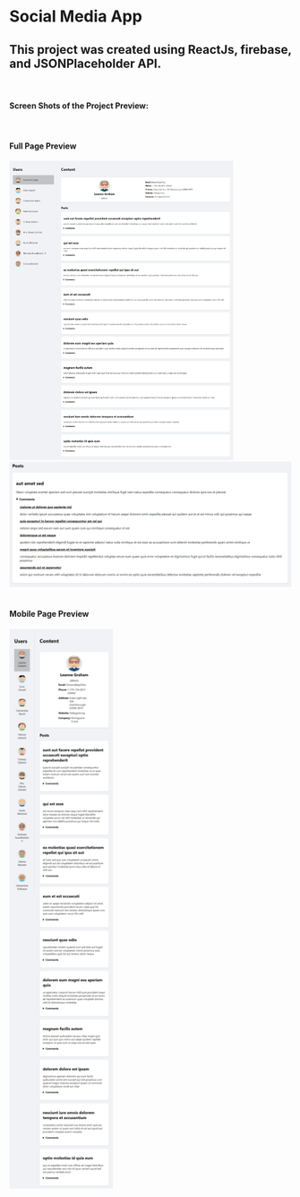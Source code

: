 # Social Media App

## This project was created using ReactJs, firebase, and JSONPlaceholder API.

<br>

#### Screen Shots of the Project Preview:

<br>

#### Full Page Preview

<img src="./public/full-size-preview.png" alt="Full Page Preview image" width="400" height="auto" />
<br>
<img src="./public/full-size-with-comments-preview.png" alt="Full Page Preview image" width="700" height="auto" />

<br>
<br>

#### Mobile Page Preview

<img src="./public/mobile-size-preview.png" alt="Mobile Size Preview image" width="auto" height="1000" />
